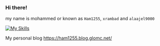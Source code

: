 ### Hi there!
my name is mohammed or known as `Ham1255`, `xrambad` and `alaajel9000`

[![My Skills](https://skillicons.dev/icons?i=java,c,python,docker,linux,arch,postgres,valkey,prometheus&perline=10)]()

My personal blog https://ham1255.blog.glomc.net/
